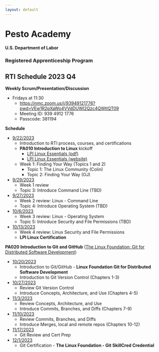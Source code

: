 ```yaml
---
layout: default
---
```

# Pesto Academy 

#### U.S. Department of Labor
### Registered Apprenticeship Program
## RTI Schedule 2023 Q4 

**Weekly Scrum/Presentation/Discussion**
- Fridays at 11:30
    - https://nmc.zoom.us/j/93949121776?pwd=VEw1R2pXaWo4VVdDUWl2Qzc4QWtIQT09 
    - Meeting ID: 939 4912 1776 
    - Passcode: 381194 


**Schedule**
- [9/22/2023]()
    - Introduction to RTI process, courses, and certifications
    - **PA010 Introduction to Linux** kickoff
        - [LPI Linux Essentials (pdf)](PA010_Linux/LPI-Learning-Material-010-160-en.pdf)
        - [LPI Linux Essentials (website)](https://learning.lpi.org/en/learning-materials/010-160/)
    - Week 1: Finding Your Way (Topics 1 and 2)
        - Topic 1: The Linux Community (Colin)
        - Topic 2: Finding Your Way (OJ)
- [9/29/2023]()
    - Week 1 review
    - Topic 3: Introduce Command Line (TBD)
- [9/27/2023]()
    - Week 2 review: Linux - Command Line
    - Topic 4: Introduce Operating System (TBD)
- [10/6/2023]()
    - Week 3 review: Linux - Operating System
    - Topic 5: Introduce Security and File Permissions (TBD)
- [10/13/2023]()
    - Week 4 review: Linux Security and File Permissions
    - **LPI Linux Certification**

**PA020 Introduction to Git and GitHub** ([The Linux Foundation: Git for Distributed Software Development](https://training.linuxfoundation.org/training/git-for-distributed-software-development-lfd109x/))

- [10/20/2023]()
    - Introduction to Git/GitHub - **Linux Foundation Git for Distributed Software Development**
    - Introduction to Git Version Control (Chapters 1-3)
- [10/27/2023]()
    - Review Git Version Control
    - Introduce Concepts, Architecture, and Use (Chapters 4-5)
- [11/3/2023]()
    - Review Concepts, Architecture, and Use
    - Introduce Commits, Branches, and Diffs (Chapters 7-9)
- [11/10/2023]()
    - Review Commits, Branches, and Diffs
    - Introduce Merges, local and remote repos (Chapters 10-12)
- [11/17/2023]()
    - Git Review and Cert Prep
- [12/1/2023]()
    - Git Certification - **The Linux Foundation - Git SkillCred Credential**




